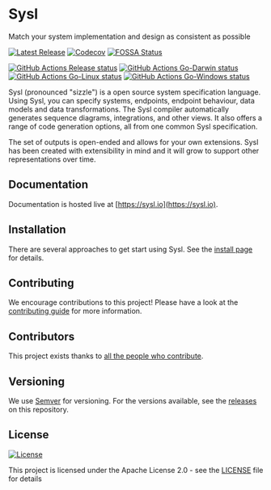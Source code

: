 # Sysl
Match your system implementation and design as consistent as possible

[![Latest Release](https://img.shields.io/github/v/release/anz-bank/sysl?color=%2300ADD8)](https://github.com/anz-bank/sysl/releases)
[![Codecov](https://img.shields.io/codecov/c/github/anz-bank/sysl/master.svg)](https://codecov.io/gh/anz-bank/sysl/branch/master)
[![FOSSA Status](https://app.fossa.com/api/projects/git%2Bgithub.com%2Fanz-bank%2Fsysl.svg?type=shield)](https://app.fossa.com/projects/git%2Bgithub.com%2Fanz-bank%2Fsysl?ref=badge_shield)

[![GitHub Actions Release status](https://github.com/anz-bank/sysl/workflows/Release/badge.svg)](https://github.com/anz-bank/sysl/actions?query=workflow%3ARelease)
[![GitHub Actions Go-Darwin status](https://github.com/anz-bank/sysl/workflows/Go-Darwin/badge.svg)](https://github.com/anz-bank/sysl/actions?query=workflow%3AGo-Darwin)
[![GitHub Actions Go-Linux status](https://github.com/anz-bank/sysl/workflows/Go-Linux/badge.svg)](https://github.com/anz-bank/sysl/actions?query=workflow%3AGo-Linux)
[![GitHub Actions Go-Windows status](https://github.com/anz-bank/sysl/workflows/Go-Windows/badge.svg)](https://github.com/anz-bank/sysl/actions?query=workflow%3AGo-Windows)

Sysl (pronounced "sizzle") is a open source system specification language. Using Sysl, you
can specify systems, endpoints, endpoint behaviour, data models and data
transformations. The Sysl compiler automatically generates sequence diagrams,
integrations, and other views. It also offers a range of code generation
options, all from one common Sysl specification.

The set of outputs is open-ended and allows for your own extensions. Sysl has
been created with extensibility in mind and it will grow to support other
representations over time.

## Documentation

Documentation is hosted live at [https://sysl.io](https://sysl.io).

## Installation

There are several approaches to get start using Sysl. See the [install page](https://sysl.io/docs/installation) for details.

## Contributing

We encourage contributions to this project! Please have a look at the
[contributing guide](docs/CONTRIBUTING.md) for more information.

## Contributors

This project exists thanks to [all the people who contribute](https://github.com/anz-bank/sysl/graphs/contributors).

## Versioning

We use [Semver](https://semver.org/) for versioning. For the versions available, see the [releases](https://github.com/anz-bank/sysl/releases) on this repository.

## License

[![License](https://img.shields.io/github/license/anz-bank/sysl)](https://github.com/anz-bank/sysl/blob/master/LICENSE)

This project is licensed under the Apache License 2.0 - see the [LICENSE](LICENSE) file for details



